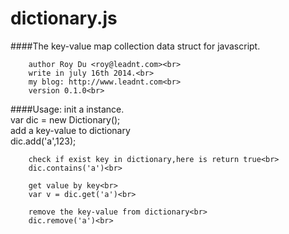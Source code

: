 dictionary.js
=============
####The key-value map collection data struct for javascript.

        author Roy Du <roy@leadnt.com><br>
        write in july 16th 2014.<br>
        my blog: http://www.leadnt.com<br>
        version 0.1.0<br>

 ####Usage:
        init a instance.<br>
        var dic = new Dictionary();<br>
        add a key-value to dictionary<br>
        dic.add('a',123);<br>

        check if exist key in dictionary,here is return true<br>
        dic.contains('a')<br>

        get value by key<br>
        var v = dic.get('a')<br>

        remove the key-value from dictionary<br>
        dic.remove('a')<br>
 
